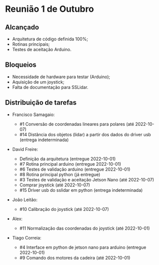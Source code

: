 # Reunião 1 de Outubro

## Alcançado

- Arquitetura de código definida 100%;
- Rotinas principais;
- Testes de aceitação Arduino.

## Bloqueios

- Necessidade de hardware para testar (Arduino);
- Aquisição de um joystick;
- Falta de documentação para SSLidar.

## Distribuição de tarefas

- Francisco Samagaio:
  - #1 Conversão de coordenadas lineares para polares (até 2022-10-07)
  - #14 Distância dos objetos (lidar) a partir dos dados do driver usb (entrega indeterminada)

- David Freire:
  - Definição da arquitetura (entregue 2022-10-01)
  - #7 Rotina principal arduino (entregue 2022-10-01)
  - #6 Testes de validação arduino (entregue 2022-10-01)
  - #8 Rotina principal python (já entregue)
  - #3 Testes de validação e aceitação Jetson Nano (até 2022-10-07)
  - Comprar joystick (até 2022-10-07)
  - #15 Driver usb do sslidar em python (entrega indeterminada)

- João Leitão:
  - #10 Calibração do joystick (até 2022-10-07)
- Alex:
  - #11 Normalização das coordenadas do joystick (até 2022-10-01)
- Tiago Correia:
  - #4 Interface em python de jetson nano para arduino (entregue 2022-10-01)
  - #9 Comando dos motores da cadeira (até 2022-10-01)
